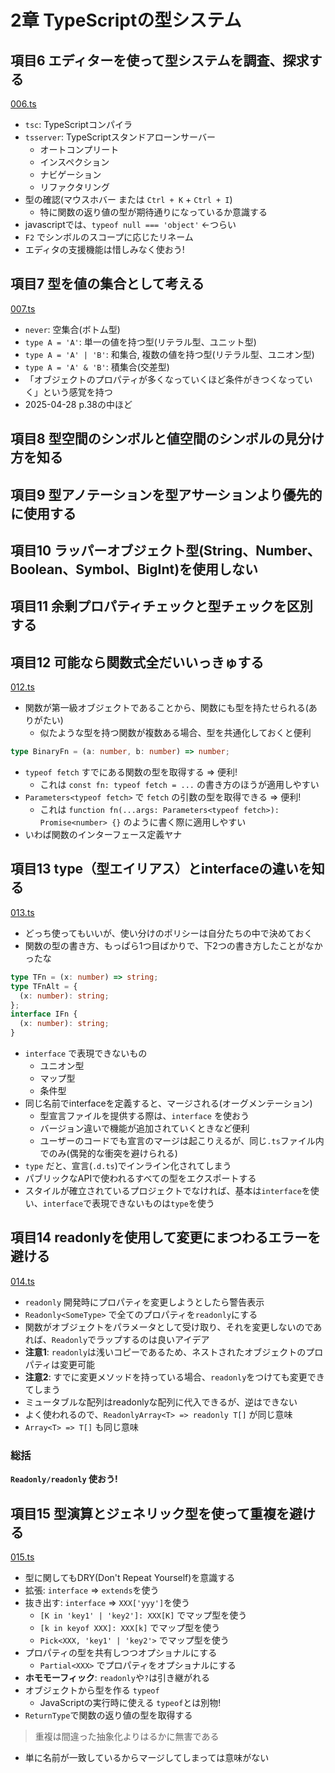 # 2章 TypeScriptの型システム

## 項目6 エディターを使って型システムを調査、探求する

[006.ts](https://github.com/chaploud/EffectiveTypeScript/blob/main/kudo/chapter02/src/006.ts)

- `tsc`: TypeScriptコンパイラ
- `tsserver`: TypeScriptスタンドアローンサーバー
  - オートコンプリート
  - インスペクション
  - ナビゲーション
  - リファクタリング
- 型の確認(マウスホバー または `Ctrl + K` + `Ctrl + I`)
  - 特に関数の返り値の型が期待通りになっているか意識する
- javascriptでは、`typeof null === 'object'` ←つらい
- `F2` でシンボルのスコープに応じたリネーム
- エディタの支援機能は惜しみなく使おう!

## 項目7 型を値の集合として考える

[007.ts](https://github.com/chaploud/EffectiveTypeScript/blob/main/kudo/chapter02/src/007.ts)

- `never`: 空集合(ボトム型)
- `type A = 'A'`: 単一の値を持つ型(リテラル型、ユニット型)
- `type A = 'A' | 'B'`: 和集合, 複数の値を持つ型(リテラル型、ユニオン型)
- `type A = 'A' & 'B'`: 積集合(交差型)
- 「オブジェクトのプロパティが多くなっていくほど条件がきつくなっていく」という感覚を持つ
- 2025-04-28 p.38の中ほど

## 項目8 型空間のシンボルと値空間のシンボルの見分け方を知る

## 項目9 型アノテーションを型アサーションより優先的に使用する

## 項目10 ラッパーオブジェクト型(String、Number、Boolean、Symbol、BigInt)を使用しない

## 項目11 余剰プロパティチェックと型チェックを区別する

## 項目12 可能なら関数式全だいいっきゅする

[012.ts](https://github.com/chaploud/EffectiveTypeScript/blob/main/kudo/chapter02/src/012.ts)

- 関数が第一級オブジェクトであることから、関数にも型を持たせられる(ありがたい)
  - 似たような型を持つ関数が複数ある場合、型を共通化しておくと便利

```typescript
type BinaryFn = (a: number, b: number) => number;
```

- `typeof fetch` すでにある関数の型を取得する => 便利!
  - これは `const fn: typeof fetch = ...` の書き方のほうが適用しやすい
- `Parameters<typeof fetch>` で `fetch` の引数の型を取得できる => 便利!
  - これは `function fn(...args: Parameters<typeof fetch>): Promise<number> {}` のように書く際に適用しやすい
- いわば関数のインターフェース定義ヤナ

## 項目13 type（型エイリアス）とinterfaceの違いを知る

[013.ts](https://github.com/chaploud/EffectiveTypeScript/blob/main/kudo/chapter02/src/013.ts)

- どっち使ってもいいが、使い分けのポリシーは自分たちの中で決めておく
- 関数の型の書き方、もっぱら1つ目ばかりで、下2つの書き方したことがなかったな

```typescript
type TFn = (x: number) => string;
type TFnAlt = {
  (x: number): string;
};
interface IFn {
  (x: number): string;
}
```

- `interface` で表現できないもの
  - ユニオン型
  - マップ型
  - 条件型
- 同じ名前でinterfaceを定義すると、マージされる(オーグメンテーション)
  - 型宣言ファイルを提供する際は、`interface` を使おう
  - バージョン違いで機能が追加されていくときなど便利
  - ユーザーのコードでも宣言のマージは起こりえるが、同じ`.ts`ファイル内でのみ(偶発的な衝突を避けられる)
- `type` だと、宣言(`.d.ts`)でインライン化されてしまう
- パブリックなAPIで使われるすべての型をエクスポートする
- スタイルが確立されているプロジェクトでなければ、基本は`interface`を使い、`interface`で表現できないものは`type`を使う

## 項目14 readonlyを使用して変更にまつわるエラーを避ける

[014.ts](https://github.com/chaploud/EffectiveTypeScript/blob/main/kudo/chapter02/src/014.ts)

- `readonly` 開発時にプロパティを変更しようとしたら警告表示
- `Readonly<SomeType>` で全てのプロパティを`readonly`にする
- 関数がオブジェクトをパラメータとして受け取り、それを変更しないのであれば、`Readonly`でラップするのは良いアイデア
- **注意1**: `readonly`は浅いコピーであるため、ネストされたオブジェクトのプロパティは変更可能
- **注意2**: すでに変更メソッドを持っている場合、`readonly`をつけても変更できてしまう
- ミュータブルな配列はreadonlyな配列に代入できるが、逆はできない
- よく使われるので、`ReadonlyArray<T> => readonly T[]` が同じ意味
- `Array<T> => T[]` も同じ意味

### 総括

**`Readonly/readonly` 使おう!**

## 項目15 型演算とジェネリック型を使って重複を避ける

[015.ts](https://github.com/chaploud/EffectiveTypeScript/blob/main/kudo/chapter02/src/015.ts)

- 型に関してもDRY(Don't Repeat Yourself)を意識する
- 拡張: `interface` => `extends`を使う
- 抜き出す: `interface` => `XXX['yyy']`を使う
  - `[K in 'key1' | 'key2']: XXX[K]` でマップ型を使う
  - `[k in keyof XXX]: XXX[k]` でマップ型を使う
  - `Pick<XXX, 'key1' | 'key2'>` でマップ型を使う
- プロパティの型を共有しつつオプショナルにする
  - `Partial<XXX>` でプロパティをオプショナルにする
- **ホモモーフィック**: `readonly`や`?`は引き継がれる
- オブジェクトから型を作る `typeof`
  - JavaScriptの実行時に使える `typeof`とは別物!
- `ReturnType`で関数の返り値の型を取得する

> 重複は間違った抽象化よりはるかに無害である

- 単に名前が一致しているからマージしてしまっては意味がない
